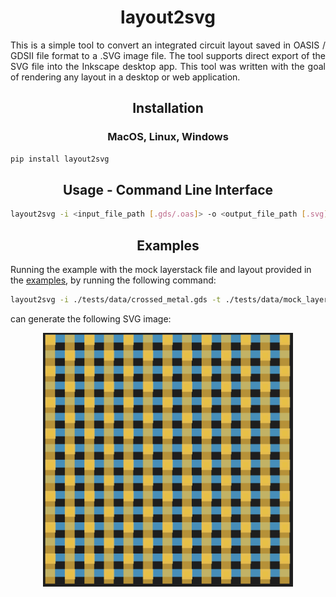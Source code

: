 <h1 align=center> layout2svg </h1>

<div align=justify>
<p> This is a simple tool to convert an integrated circuit layout saved in OASIS / GDSII file format to a .SVG image file. The tool supports direct export of the SVG file into the Inkscape desktop app. This tool was written with the goal of rendering any layout in a desktop or web application. </p>
</div>

<h2 align=center> Installation </h2>

<h3 align=center> MacOS, Linux, Windows </h3>

```bash
pip install layout2svg
```

<h2 align=center> Usage - Command Line Interface </h2>

```bash
layout2svg -i <input_file_path [.gds/.oas]> -o <output_file_path [.svg]> -t <layerstack_file_path [.ymls]>
```

<h2 align=center> Examples </h2>

<p>
Running the example with the mock layerstack file and layout provided in the <a href="tests/data/">examples</a>, by running the following command:
</p>

```bash
layout2svg -i ./tests/data/crossed_metal.gds -t ./tests/data/mock_layers.ymls -o ./tests/data/crossed_metal.svg
```

<p>
can generate the following SVG image:
</p>

<p align=center>


<img src="tests/data/crossed_metal.png" width=400/>

</p>
